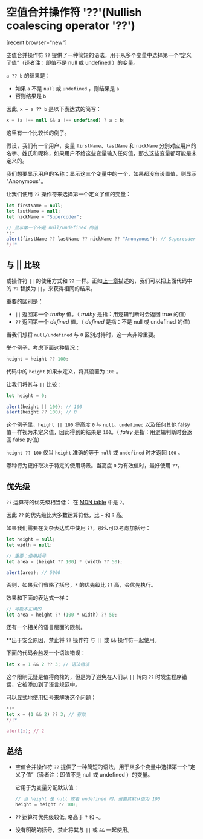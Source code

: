 # 空值合并操作符 '??'(Nullish coalescing operator '??')

[recent browser="new"]

空值合并操作符 `??` 提供了一种简短的语法，用于从多个变量中选择第一个“定义了值”（译者注：即值不是 null 或 undefined ）的变量。

`a ?? b` 的结果是：
- 如果 `a` 不是 `null` 或 `undefined` ，则结果是 `a`
- 否则结果是 `b`

因此, `x = a ?? b` 是以下表达式的简写：

```js
x = (a !== null && a !== undefined) ? a : b;
```

这里有一个比较长的例子。

假设，我们有一个用户，变量 `firstName`、`lastName` 和 `nickName` 分别对应用户的名字、姓氏和昵称，如果用户不给这些变量输入任何值，那么这些变量都可能是未定义的。

我们想要显示用户的名称：显示这三个变量中的一个，如果都没有设置值，则显示 "Anonymous"。

让我们使用 `??` 操作符来选择第一个定义了值的变量：

```js run
let firstName = null;
let lastName = null;
let nickName = "Supercoder";

// 显示第一个不是 null/undefined 的值
*!*
alert(firstName ?? lastName ?? nickName ?? "Anonymous"); // Supercoder
*/!*
```

## 与 || 比较

或操作符 `||` 的使用方式和 `??` 一样。正如[上一章](info:logical-operators#or-finds-the-first-truthy-value)描述的，我们可以把上面代码中的 `??` 替换为 `||`，来获得相同的结果。

重要的区别是：
- `||` 返回第一个 *truthy* 值。（ *truthy* 是指：用逻辑判断时会返回 true 的值）
- `??` 返回第一个 *defined* 值。（ *defined* 是指：不是 null 或 undefined 的值）

当我们想将 `null/undefined` 与 `0` 区别对待时，这一点非常重要。

举个例子，考虑下面这种情况：

```js
height = height ?? 100;
```

代码中的 `height` 如果未定义，将其设置为 `100` 。

让我们将其与 `||` 比较：

```js run
let height = 0;

alert(height || 100); // 100
alert(height ?? 100); // 0
```

这个例子里，`height || 100` 将高度 `0` 与 `null`、`undefined` 以及任何其他 falsy 值一样视为未定义值，因此得到的结果是 `100`。（ *falsy* 是指：用逻辑判断时会返回 false 的值）

`height ?? 100` 仅当 `height` 准确的等于 `null` 或 `undefined` 时才返回 `100` 。

哪种行为更好取决于特定的使用场景。当高度 `0` 为有效值时，最好使用 `??`。

## 优先级

`??` 运算符的优先级相当低： 在 [MDN table](https://developer.mozilla.org/zh-CN/docs/Web/JavaScript/Reference/Operators/Operator_Precedence#Table) 中是 `7`。

因此 `??` 的优先级比大多数运算符低，比 `=` 和 `?` 高。

如果我们需要在复杂表达式中使用 `??`，那么可以考虑加括号：

```js run
let height = null;
let width = null;

// 重要：使用括号
let area = (height ?? 100) * (width ?? 50);

alert(area); // 5000
```

否则，如果我们省略了括号，`*` 的优先级比 `??` 高，会优先执行。

效果和下面的表达式一样：

```js
// 可能不正确的
let area = height ?? (100 * width) ?? 50;
```

还有一个相关的语言层面的限制。

**出于安全原因，禁止将 `??` 操作符 与 `||` 或 `&&` 操作符一起使用。

下面的代码会触发一个语法错误：

```js run
let x = 1 && 2 ?? 3; // 语法错误
```

这个限制无疑是值得商榷的，但是为了避免在人们从 `||` 转向 `??` 时发生程序错误，它被添加到了语言规范中。

可以显式地使用括号来解决这个问题：

```js run
*!*
let x = (1 && 2) ?? 3; // 有效
*/!*

alert(x); // 2
```

## 总结

- 空值合并操作符 `??` 提供了一种简短的语法，用于从多个变量中选择第一个“定义了值”（译者注：即值不是 null 或 undefined ）的变量。

    它用于为变量分配默认值：

    ```js
    // 当 height 是 null 或者 undefined 时，设置其默认值为 100
    height = height ?? 100;
    ```

- `??` 运算符优先级较低, 略高于 `?` 和 `=`。
- 没有明确的括号，禁止将其与 `||` 或 `&&` 一起使用。
